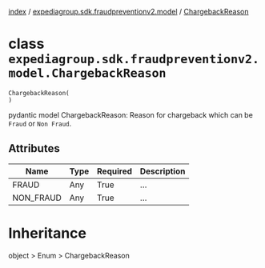 [index](index.md) /
[expediagroup.sdk.fraudpreventionv2.model](expediagroup.sdk.fraudpreventionv2.model.md)
/ [ChargebackReason](ChargebackReason.md)

# class `expediagroup.sdk.fraudpreventionv2.model.ChargebackReason`

```
ChargebackReason(
)
```

pydantic model ChargebackReason: Reason for chargeback which can be
`Fraud` or `Non Fraud`.

## Attributes

| Name      | Type | Required | Description |
| --------- | ---- | -------- | ----------- |
| FRAUD     | Any  | True     | …           |
| NON_FRAUD | Any  | True     | …           |

# Inheritance

object > Enum > ChargebackReason
